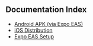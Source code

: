## Documentation Index

- [Android APK (via Expo EAS)](./ANDROID_APK.md)
- [iOS Distribution](./IOS_DISTRIBUTION.md)
- [Expo EAS Setup](./EAS_SETUP.md)
